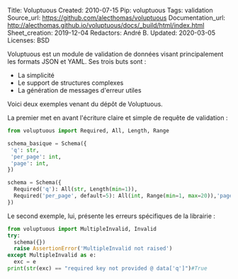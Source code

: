 Title: Voluptuous
Created: 2010-07-15
Pip: voluptuous
Tags: validation
Source_url: https://github.com/alecthomas/voluptuous
Documentation_url: http://alecthomas.github.io/voluptuous/docs/_build/html/index.html
Sheet_creation: 2019-12-04
Redactors: André B.
Updated: 2020-03-05
Licenses: BSD



Voluptuous est un module de validation de données visant principalement les formats JSON et YAML. Ses trois buts sont :

* La simplicité
* Le support de structures complexes
* La génération de messages d'erreur utiles

Voici deux exemples venant du dépôt de Voluptuous.

La premier met en avant l'écriture claire et simple de requête de validation :

```python
from voluptuous import Required, All, Length, Range

schema_basique = Schema({
 'q': str,
 'per_page': int,
 'page': int,
})

schema = Schema({
  Required('q'): All(str, Length(min=1)),
  Required('per_page', default=5): All(int, Range(min=1, max=20)),'page': All(int, Range(min=0)),
})
```

Le second exemple, lui, présente les erreurs spécifiques de la librairie :
```python
from voluptuous import MultipleInvalid, Invalid
try:
  schema({})
  raise AssertionError('MultipleInvalid not raised')
except MultipleInvalid as e:
  exc = e
print(str(exc) == "required key not provided @ data['q']")#True
```
